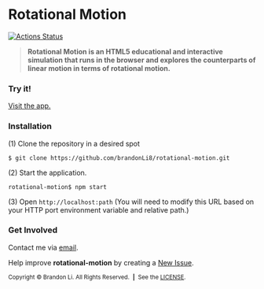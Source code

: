 <!-- Copyright © 2019-2020 Brandon Li. All rights reserved. -->

<!--—————————————————————————————————————————————————————————————————————————*!
 * IMPORTANT: This file was generated by `grunt generate-readme`. This is meant
 *            to be a general template, and CAN/SHOULD be modified to suite
 *            your repository.
 *                
 *            See https://github.com/brandonLi8/grunt-config/ for more
 *            information. Your package.json determines the content of this
 *            file.
 * 
 * @author Brandon Li <brandon.li820@gmail.com>
!*——————————————————————————————————————————————————————————————————————————-->

# Rotational Motion

<!-- Badges go here. -->
[![Actions Status](https:/hub.com/brandonLi8/rotational-motion.git/workflows/CI/badge.svg)](https:/hub.com/brandonLi8/rotational-motion.git/actions?query=workflow%3ACI)

<!-- Description -->
<blockquote align="left">
  <b>
    Rotational Motion is an HTML5 educational and interactive simulation that runs in the browser and explores the counterparts of linear motion in terms of rotational motion.
  </b>
</blockquote>

### Try it!
<a href="" target="_blank">Visit the app.</a>

<!-- Uncomment to add a screen shot:  -->
<!-- <img src="" alt="" style="width: 400px;"/></a> -->

### Installation
(1) Clone the repository in a desired spot
```
$ git clone https://github.com/brandonLi8/rotational-motion.git
```
(2) Start the application.
```
rotational-motion$ npm start
```
(3) Open `http://localhost:path` (You will need to modify this URL based on your HTTP port environment variable and relative path.)

<!-- Documentation -->
<!-- ### Documentation -->
<!-- Commented out for now. Used to add Quick Links for future developers. -->

### Get Involved

Contact me via <a href="mailto:brandon.li820@gmail.com" target="_blank"> email</a>.

Help improve **rotational-motion** by creating a <a href="https://github.com/brandonLi8/rotational-motion/issues" target="_blank">New Issue</a>.

<!-- Copyright -->
<sub>Copyright © Brandon Li. All Rights Reserved.&nbsp;&nbsp;<b>|</b>&nbsp;&nbsp;See the <a href="https:/hub.com/brandonLi8/rotational-motion.git/blob/master/LICENSE" target="_blank">LICENSE</a>.</sub>